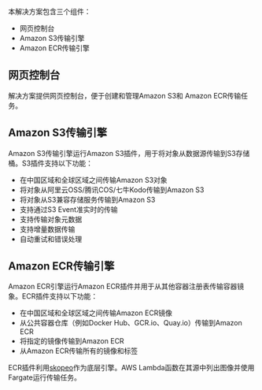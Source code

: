 本解决方案包含三个组件：

- 网页控制台
- Amazon S3传输引擎
- Amazon ECR传输引擎

## 网页控制台

解决方案提供网页控制台，便于创建和管理Amazon S3和 Amazon ECR传输任务。

## Amazon S3传输引擎
Amazon S3传输引擎运行Amazon S3插件，用于将对象从数据源传输到S3存储桶。S3插件支持以下功能：

- 在中国区域和全球区域之间传输Amazon S3对象
- 将对象从阿里云OSS/腾讯COS/七牛Kodo传输到Amazon S3
- 将对象从S3兼容存储服务传输到Amazon S3
- 支持通过S3 Event准实时的传输
- 支持传输对象元数据
- 支持增量数据传输
- 自动重试和错误处理

## Amazon ECR传输引擎
Amazon ECR引擎运行Amazon ECR插件并用于从其他容器注册表传输容器镜象。ECR插件支持以下功能：

- 在中国区域和全球区域之间传输Amazon ECR镜像
- 从公共容器仓库（例如Docker Hub、GCR.io、Quay.io）传输到Amazon ECR
- 将指定的镜像传输到Amazon ECR
- 从Amazon ECR传输所有的镜像和标签

ECR插件利用[skopeo](https://github.com/containers/skopeo)作为底层引擎。AWS Lambda函数在其源中列出图像并使用Fargate运行传输任务。